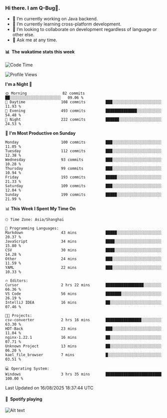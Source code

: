 ### Hi there. I am Q-Bug🐞.

- 🔭 I’m currently working on Java backend.
- 🌱 I’m currently learning cross-platform development.
- 👯 I’m looking to collaborate on development regardless of language or other else.
- 💬 Ask me at any time.

#### 📊 &nbsp;**The wakatime stats this week**  
<!--START_SECTION:waka-->
![Code Time](http://img.shields.io/badge/Code%20Time-340%20hrs%209%20mins-blue)

![Profile Views](http://img.shields.io/badge/Profile%20Views-0-blue)

**I'm a Night 🦉** 

```text
🌞 Morning                82 commits          ██░░░░░░░░░░░░░░░░░░░░░░░   09.06 % 
🌆 Daytime                108 commits         ███░░░░░░░░░░░░░░░░░░░░░░   11.93 % 
🌃 Evening                493 commits         ██████████████░░░░░░░░░░░   54.48 % 
🌙 Night                  222 commits         ██████░░░░░░░░░░░░░░░░░░░   24.53 % 
```
📅 **I'm Most Productive on Sunday** 

```text
Monday                   100 commits         ███░░░░░░░░░░░░░░░░░░░░░░   11.05 % 
Tuesday                  112 commits         ███░░░░░░░░░░░░░░░░░░░░░░   12.38 % 
Wednesday                93 commits          ███░░░░░░░░░░░░░░░░░░░░░░   10.28 % 
Thursday                 99 commits          ███░░░░░░░░░░░░░░░░░░░░░░   10.94 % 
Friday                   193 commits         █████░░░░░░░░░░░░░░░░░░░░   21.33 % 
Saturday                 109 commits         ███░░░░░░░░░░░░░░░░░░░░░░   12.04 % 
Sunday                   199 commits         █████░░░░░░░░░░░░░░░░░░░░   21.99 % 
```


📊 **This Week I Spent My Time On** 

```text
🕑︎ Time Zone: Asia/Shanghai

💬 Programming Languages: 
Markdown                 43 mins             █████░░░░░░░░░░░░░░░░░░░░   20.37 % 
JavaScript               34 mins             ████░░░░░░░░░░░░░░░░░░░░░   15.80 % 
CSV                      30 mins             ████░░░░░░░░░░░░░░░░░░░░░   14.28 % 
Other                    24 mins             ███░░░░░░░░░░░░░░░░░░░░░░   11.59 % 
YAML                     22 mins             ███░░░░░░░░░░░░░░░░░░░░░░   10.33 % 

🔥 Editors: 
Cursor                   2 hrs 22 mins       █████████████████░░░░░░░░   66.36 % 
VS Code                  56 mins             ███████░░░░░░░░░░░░░░░░░░   26.19 % 
IntelliJ IDEA            16 mins             ██░░░░░░░░░░░░░░░░░░░░░░░   07.46 % 

🐱‍💻 Projects: 
csv-converter            2 hrs 16 mins       ████████████████░░░░░░░░░   63.30 % 
HDT-Back                 23 mins             ███░░░░░░░░░░░░░░░░░░░░░░   11.04 % 
nginx-1.22.1             16 mins             ██░░░░░░░░░░░░░░░░░░░░░░░   07.71 % 
Unknown Project          13 mins             ██░░░░░░░░░░░░░░░░░░░░░░░   06.20 % 
kael_file_browser        7 mins              █░░░░░░░░░░░░░░░░░░░░░░░░   03.51 % 

💻 Operating System: 
Windows                  3 hrs 35 mins       █████████████████████████   100.00 % 
```


 Last Updated on 16/08/2025 18:37:44 UTC
<!--END_SECTION:waka-->

#### 🎵 &nbsp;**Spotify playing**  
![Alt text](https://spotify-recently-played-readme.vercel.app/api?user=e5y1o4x7kdt9kf2blu4wvmb4s&unique={true|1|on|yes})
